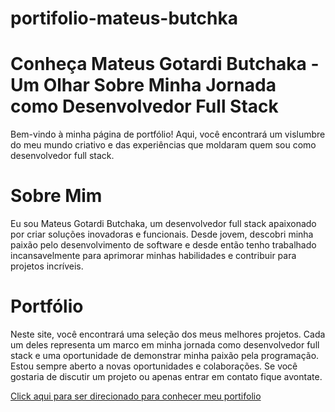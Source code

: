 # portifolio-mateus-butchka

# Conheça Mateus Gotardi Butchaka - Um Olhar Sobre Minha Jornada como Desenvolvedor Full Stack

Bem-vindo à minha página de portfólio! Aqui, você encontrará um vislumbre do meu mundo criativo e das experiências que moldaram quem sou como desenvolvedor full stack.


# Sobre Mim

Eu sou Mateus Gotardi Butchaka, um desenvolvedor full stack apaixonado por criar soluções inovadoras e funcionais. Desde jovem, descobri minha paixão pelo desenvolvimento de software e desde então tenho trabalhado incansavelmente para aprimorar minhas habilidades e contribuir para projetos incríveis.

# Portfólio

Neste site, você encontrará uma seleção dos meus melhores projetos. Cada um deles representa um marco em minha jornada como desenvolvedor full stack e uma oportunidade de demonstrar minha paixão pela programação. 
Estou sempre aberto a novas oportunidades e colaborações. Se você gostaria de discutir um projeto ou apenas entrar em contato fique avontate.

<a href=“https://portifolio-mateus-butchka.vercel.app“>Click aqui para ser direcionado para conhecer meu portifolio</a> 

